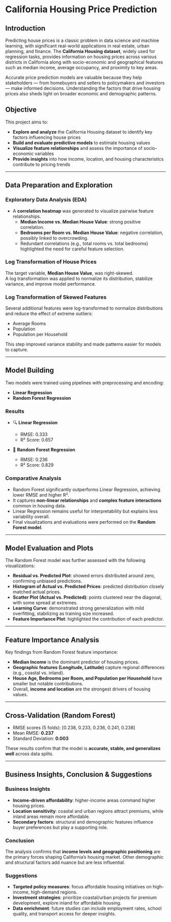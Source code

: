 # California Housing Price Prediction

## Introduction
Predicting house prices is a classic problem in data science and machine learning, with significant real-world applications in real estate, urban planning, and finance. The **California Housing dataset**, widely used for regression tasks, provides information on housing prices across various districts in California along with socio-economic and geographical features such as median income, average occupancy, and proximity to key areas.

Accurate price prediction models are valuable because they help stakeholders — from homebuyers and sellers to policymakers and investors — make informed decisions. Understanding the factors that drive housing prices also sheds light on broader economic and demographic patterns.

## Objective
This project aims to:

- **Explore and analyze** the California Housing dataset to identify key factors influencing house prices  
- **Build and evaluate predictive models** to estimate housing values  
- **Visualize feature relationships** and assess the importance of socio-economic variables  
- **Provide insights** into how income, location, and housing characteristics contribute to pricing trends  

---

## Data Preparation and Exploration

### Exploratory Data Analysis (EDA)
- A **correlation heatmap** was generated to visualize pairwise feature relationships.  
  - **Median Income vs. Median House Value**: strong positive correlation.  
  - **Bedrooms per Room vs. Median House Value**: negative correlation, possibly linked to overcrowding.  
  - Redundant correlations (e.g., total rooms vs. total bedrooms) highlighted the need for careful feature selection.

### Log Transformation of House Prices
The target variable, **Median House Value**, was right-skewed.  
A log transformation was applied to normalize its distribution, stabilize variance, and improve model performance.

### Log Transformation of Skewed Features
Several additional features were log-transformed to normalize distributions and reduce the effect of extreme outliers:
- Average Rooms  
- Population  
- Population per Household  

This step improved variance stability and made patterns easier for models to capture.

---

## Model Building

Two models were trained using pipelines with preprocessing and encoding:
- **Linear Regression**
- **Random Forest Regression**

### Results
- 🔍 **Linear Regression**  
  - RMSE: 0.333  
  - R² Score: 0.657  

- 🌲 **Random Forest Regression**  
  - RMSE: 0.236  
  - R² Score: 0.829  

### Comparative Analysis
- Random Forest significantly outperforms Linear Regression, achieving lower RMSE and higher R².  
- It captures **non-linear relationships** and **complex feature interactions** common in housing data.  
- Linear Regression remains useful for interpretability but explains less variability overall.  
- Final visualizations and evaluations were performed on the **Random Forest model**.

---

## Model Evaluation and Plots
The Random Forest model was further assessed with the following visualizations:

- **Residual vs. Predicted Plot**: showed errors distributed around zero, confirming unbiased predictions.  
- **Histogram of Actual vs. Predicted Prices**: predicted distribution closely matched actual prices.  
- **Scatter Plot (Actual vs. Predicted)**: points clustered near the diagonal, with some spread at extremes.  
- **Learning Curve**: demonstrated strong generalization with mild overfitting, stabilizing as training size increased.  
- **Feature Importance Plot**: highlighted the contribution of each predictor.

---

## Feature Importance Analysis
Key findings from Random Forest feature importance:

- **Median Income** is the dominant predictor of housing prices.  
- **Geographic features (Longitude, Latitude)** capture regional differences (e.g., coastal vs. inland).  
- **House Age, Bedrooms per Room, and Population per Household** have smaller but notable contributions.  
- Overall, **income and location** are the strongest drivers of housing values.

---

## Cross-Validation (Random Forest)
- RMSE scores (5 folds): [0.238, 0.233, 0.236, 0.241, 0.238]  
- Mean RMSE: **0.237**  
- Standard Deviation: **0.003**  

These results confirm that the model is **accurate, stable, and generalizes well** across data splits.

---

## Business Insights, Conclusion & Suggestions

### Business Insights
- **Income-driven affordability**: higher-income areas command higher housing prices.  
- **Location sensitivity**: coastal and urban regions attract premiums, while inland areas remain more affordable.  
- **Secondary factors**: structural and demographic features influence buyer preferences but play a supporting role.

### Conclusion
The analysis confirms that **income levels and geographic positioning** are the primary forces shaping California’s housing market. Other demographic and structural factors add nuance but are less influential.

### Suggestions
- **Targeted policy measures**: focus affordable housing initiatives on high-income, high-demand regions.  
- **Investment strategies**: prioritize coastal/urban projects for premium development, explore inland for affordable housing.  
- **Data enrichment**: future studies can include employment rates, school quality, and transport access for deeper insights.  
